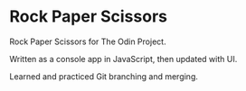 # Rock Paper Scissors
Rock Paper Scissors for The Odin Project.

Written as a console app in JavaScript, then updated with UI.

Learned and practiced Git branching and merging.
